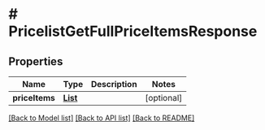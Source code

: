 # # PricelistGetFullPriceItemsResponse


## Properties 


Name | Type | Description | Notes
------------ | ------------- | ------------- | -------------
**priceItems**| [**List<PricelistGetFullPriceItem>**](PricelistGetFullPriceItem.md) |   | [optional]


[[Back to Model list]](../../README.md#models) [[Back to API list]](../../README.md#endpoints) [[Back to README]](../../README.md)

